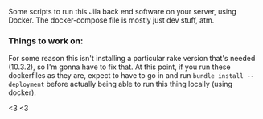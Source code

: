 Some scripts to run this Jila back end software on your server, using Docker.
The docker-compose file is mostly just dev stuff, atm.

### Things to work on:
For some reason this isn't installing a particular rake version that's needed (10.3.2),
so I'm gonna have to fix that. At this point, if you run these dockerfiles as they
are, expect to have to go in and run `bundle install --deployment` before actually
being able to run this thing locally (using docker).


<3 <3  
